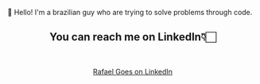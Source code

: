 :wave: Hello! I'm a brazilian guy who are trying to solve problems through code.
<div <img src="https://cultofthepartyparrot.com/parrots/hd/laptop_parrot.gif" width="30" height="30"/> </div>

<div align="center">    
        <h2>You can reach me on LinkedIn👇🏻</h2>
    <br>

<a href="linkedin.com/in/rafaelgoesds">Rafael Goes on LinkedIn</a>


